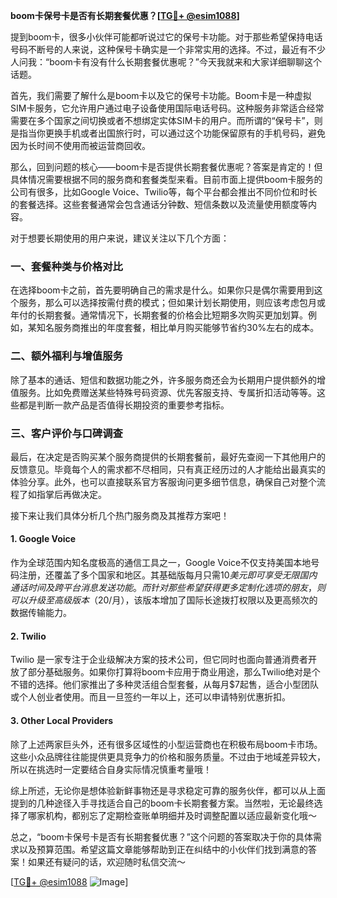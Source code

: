 **boom卡保号卡是否有长期套餐优惠？[[TG💪+ @esim1088](https://t.me/s/esim1088)]**

提到boom卡，很多小伙伴可能都听说过它的保号卡功能。对于那些希望保持电话号码不断号的人来说，这种保号卡确实是一个非常实用的选择。不过，最近有不少人问我：“boom卡有没有什么长期套餐优惠呢？”今天我就来和大家详细聊聊这个话题。

首先，我们需要了解什么是boom卡以及它的保号卡功能。Boom卡是一种虚拟SIM卡服务，它允许用户通过电子设备使用国际电话号码。这种服务非常适合经常需要在多个国家之间切换或者不想绑定实体SIM卡的用户。而所谓的“保号卡”，则是指当你更换手机或者出国旅行时，可以通过这个功能保留原有的手机号码，避免因为长时间不使用而被运营商回收。

那么，回到问题的核心——boom卡是否提供长期套餐优惠呢？答案是肯定的！但具体情况需要根据不同的服务商和套餐类型来看。目前市面上提供boom卡服务的公司有很多，比如Google Voice、Twilio等，每个平台都会推出不同价位和时长的套餐选择。这些套餐通常会包含通话分钟数、短信条数以及流量使用额度等内容。

对于想要长期使用的用户来说，建议关注以下几个方面：

### 一、套餐种类与价格对比

在选择boom卡之前，首先要明确自己的需求是什么。如果你只是偶尔需要用到这个服务，那么可以选择按需付费的模式；但如果计划长期使用，则应该考虑包月或年付的长期套餐。通常情况下，长期套餐的价格会比短期多次购买更加划算。例如，某知名服务商推出的年度套餐，相比单月购买能够节省约30%左右的成本。

### 二、额外福利与增值服务

除了基本的通话、短信和数据功能之外，许多服务商还会为长期用户提供额外的增值服务。比如免费赠送某些特殊号码资源、优先客服支持、专属折扣活动等等。这些都是判断一款产品是否值得长期投资的重要参考指标。

### 三、客户评价与口碑调查

最后，在决定是否购买某个服务商提供的长期套餐前，最好先查阅一下其他用户的反馈意见。毕竟每个人的需求都不尽相同，只有真正经历过的人才能给出最真实的体验分享。此外，也可以直接联系官方客服询问更多细节信息，确保自己对整个流程了如指掌后再做决定。

接下来让我们具体分析几个热门服务商及其推荐方案吧！

#### 1. Google Voice
作为全球范围内知名度极高的通信工具之一，Google Voice不仅支持美国本地号码注册，还覆盖了多个国家和地区。其基础版每月只需$10美元即可享受无限国内通话时间及跨平台消息发送功能。而针对那些希望获得更多定制化选项的朋友，则可以升级至高级版本（$20/月），该版本增加了国际长途拨打权限以及更高频次的数据传输能力。

#### 2. Twilio
Twilio 是一家专注于企业级解决方案的技术公司，但它同时也面向普通消费者开放了部分基础服务。如果你打算将boom卡应用于商业用途，那么Twilio绝对是个不错的选择。他们家推出了多种灵活组合型套餐，从每月$7起售，适合小型团队或个人创业者使用。而且一旦签约一年以上，还可以申请特别优惠折扣。

#### 3. Other Local Providers
除了上述两家巨头外，还有很多区域性的小型运营商也在积极布局boom卡市场。这些小众品牌往往能提供更具竞争力的价格和服务质量。不过由于地域差异较大，所以在挑选时一定要结合自身实际情况慎重考量哦！

综上所述，无论你是想体验新鲜事物还是寻求稳定可靠的服务伙伴，都可以从上面提到的几种途径入手寻找适合自己的boom卡长期套餐方案。当然啦，无论最终选择了哪家机构，都别忘了定期检查账单明细并及时调整配置以适应最新变化哦～

总之，“boom卡保号卡是否有长期套餐优惠？”这个问题的答案取决于你的具体需求以及预算范围。希望这篇文章能够帮助到正在纠结中的小伙伴们找到满意的答案！如果还有疑问的话，欢迎随时私信交流～

[[TG💪+ @esim1088](https://t.me/s/esim1088) ![Image](https://i.postimg.cc/4NQfJmqS/Snipaste-2025-05-13-00-14-12.png)]